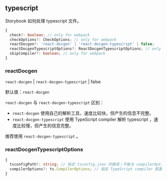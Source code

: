 ## typescript

Storybook 如何处理 typescript 文件。

```ts
{
  check?: boolean; // only for webpack
  checkOptions?: CheckOptions; // only for webpack
  reactDocgen?: 'react-docgen' | 'react-docgen-typescript' | false;
  reactDocgenTypescriptOptions?: ReactDocgenTypescriptOptions; // only for react-docgen-typescript
  skipCompiler?: boolean; // only for webpack
}
```

### reactDocgen

`react-docgen` | `react-docgen-typescript` | false

默认值：`react-docgen`

`react-docgen` 与 `react-docgen-typescript` 区别：

- `react-docgen` 使用自己的解析工具，速度比较快，但产生的信息不完整。
- `react-docgen-typescript` 使用 TypeScript compiler 解析 typescript ，速度比较慢，但产生的信息完整。

推荐使用 `react-docgen-typescript` 。

### reactDocgenTypescriptOptions

```ts
{
  tsconfigPath?: string; // 指定 tsconfig.json 的路径；不能与 compilerOptions 同时使用
  compilerOptions?: ts.CompilerOptions; // 指定 TypeScript compiler 配置；不能与 tsconfigPath 同时使用
}
```
